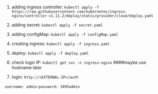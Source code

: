 1. adding ingress controller:
`kubectl apply -f https://raw.githubusercontent.com/kubernetes/ingress-nginx/controller-v1.11.2/deploy/static/provider/cloud/deploy.yaml`

2. adding secret:
`kubectl apply -f secret.yaml`

3. adding configMap:
`kubectl apply -f configMap.yaml`

4. creating ingress:
`kubectl apply -f ingress.yaml`

5. deploy:
`kubectl apply -f deploy.yaml`

6. check login IP:
`kubectl get svc -n ingress-nginx`  ####maybe use hostname later

7. login:
`http://<EXTERNAL-IP>/auth`

`username: admin`
`password: 3495admin`

